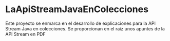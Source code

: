 # LaApiStreamJavaEnColecciones

Este proyecto se enmarca en el desarrollo de explicaciones para la API Stream Java en colecciones. Se proporcionan en el raiz unos apuntes de la API Stream en PDF
